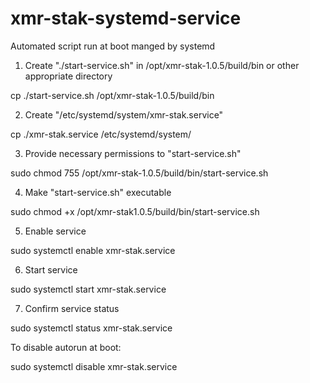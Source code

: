 # xmr-stak-systemd-service
Automated script run at boot manged by systemd

1. Create "./start-service.sh" in /opt/xmr-stak-1.0.5/build/bin or other appropriate directory

cp ./start-service.sh /opt/xmr-stak-1.0.5/build/bin

2. Create "/etc/systemd/system/xmr-stak.service"

cp ./xmr-stak.service /etc/systemd/system/

3. Provide necessary permissions to "start-service.sh"

sudo chmod 755 /opt/xmr-stak-1.0.5/build/bin/start-service.sh

4. Make "start-service.sh" executable

sudo chmod +x /opt/xmr-stak1.0.5/build/bin/start-service.sh

5. Enable service

sudo systemctl enable xmr-stak.service

6. Start service

sudo systemctl start xmr-stak.service

7. Confirm service status

sudo systemctl status xmr-stak.service


To disable autorun at boot:

sudo systemctl disable xmr-stak.service
